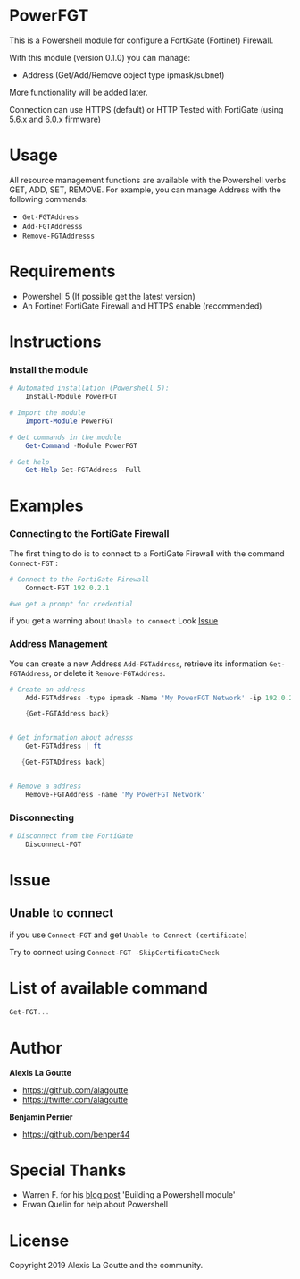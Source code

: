 

# PowerFGT

This is a Powershell module for configure a FortiGate (Fortinet) Firewall.

With this module (version 0.1.0) you can manage:

- Address (Get/Add/Remove object type ipmask/subnet) 

More functionality will be added later.

Connection can use HTTPS (default) or HTTP
Tested with FortiGate (using 5.6.x and 6.0.x firmware)

# Usage

All resource management functions are available with the Powershell verbs GET, ADD, SET, REMOVE. 
For example, you can manage Address with the following commands:
- `Get-FGTAddress`
- `Add-FGTAddresss`
- `Remove-FGTAddresss`

# Requirements

- Powershell 5 (If possible get the latest version)
- An Fortinet FortiGate Firewall and HTTPS enable (recommended)

# Instructions
### Install the module
```powershell
# Automated installation (Powershell 5):
    Install-Module PowerFGT

# Import the module
    Import-Module PowerFGT

# Get commands in the module
    Get-Command -Module PowerFGT

# Get help
    Get-Help Get-FGTAddress -Full
```

# Examples
### Connecting to the FortiGate Firewall

The first thing to do is to connect to a FortiGate Firewall with the command `Connect-FGT` :

```powershell
# Connect to the FortiGate Firewall
    Connect-FGT 192.0.2.1

#we get a prompt for credential
```
if you get a warning about `Unable to connect` Look [Issue](#Issue)


### Address Management

You can create a new Address `Add-FGTAddress`, retrieve its information `Get-FGTAddress`, or delete it `Remove-FGTAddress`.

```powershell
# Create an address 
    Add-FGTAddress -type ipmask -Name 'My PowerFGT Network' -ip 192.0.2.1 -subnet 255.255.255.0!

    {Get-FGTAddress back}


# Get information about adresss
    Get-FGTAddress | ft

   {Get-FGTADdress back}


# Remove a address
    Remove-FGTAddress -name 'My PowerFGT Network'
```


### Disconnecting

```powershell
# Disconnect from the FortiGate
    Disconnect-FGT
```

# Issue

## Unable to connect
if you use `Connect-FGT` and get `Unable to Connect (certificate)`

Try to connect using `Connect-FGT -SkipCertificateCheck`


# List of available command
```powershell
Get-FGT...
```

# Author

**Alexis La Goutte**
- <https://github.com/alagoutte>
- <https://twitter.com/alagoutte>

**Benjamin Perrier**
- <https://github.com/benper44>

# Special Thanks

- Warren F. for his [blog post](http://ramblingcookiemonster.github.io/Building-A-PowerShell-Module/) 'Building a Powershell module'
- Erwan Quelin for help about Powershell

# License

Copyright 2019 Alexis La Goutte and the community.
